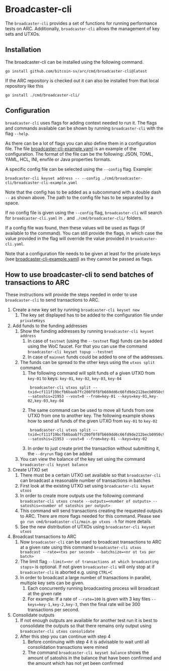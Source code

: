 
# Broadcaster-cli

The `broadcaster-cli` provides a set of functions for running performance tests on ARC. Additionally, `broadcaster-cli` allows the management of key sets and UTXOs.

## Installation

The broadcaster-cli can be installed using the following command.
```
go install github.com/bitcoin-sv/arc/cmd/broadcaster-cli@latest
```

If the ARC repository is checked out it can also be installed from that local repository like this
```
go install ./cmd/broadcaster-cli/
```

## Configuration

`broadcaster-cli` uses flags for adding context needed to run it. The flags and commands available can be shown by running `broadcaster-cli` with the flag `--help`.

As there can be a lot of flags you can also define them in a configuration file. The file [broadcaster-cli-example.yaml](./broadcaster-cli-example.yaml) is an example of the configuration. The format of the file can be the following: JSON, TOML, YAML, HCL, INI, envfile or Java properties formats.

A specific config file can be selected using the `--config` flag. Example:
```
broadcaster-cli keyset address -- --config ./cmd/broadcaster-cli/broadcaster-cli-example.yaml
```
Note that the config has to be added as a subcommand with a double dash `--` as shown above. The path to the config file has to be separated by a space.

If no config file is given using the `--config` flag, `broadcaster-cli` will search for `broadcaster-cli.yaml` in `.` and `./cmd/broadcaster-cli/` folders.

If a config file was found, then these values will be used as flags (if available to the command). You can still provide the flags, in which case the value provided in the flag will override the value provided in `broadcaster-cli.yaml`.

Note that a configuration file needs to be given at least for the private keys (see [broadcaster-cli-example.yaml](./broadcaster-cli-example.yaml)) as they cannot be passed as flags.

## How to use broadcaster-cli to send batches of transactions to ARC

These instructions will provide the steps needed in order to use `broadcaster-cli` to send transactions to ARC.

1. Create a new key set by running `broadcaster-cli keyset new`
    1. The key set displayed has to be added to the configuration file under `privateKeys`
2. Add funds to the funding addresses
    1. Show the funding addresses by running `broadcaster-cli keyset address`
       1. In case of `testnet` (using the `--testnet` flag) funds can be added using the WoC faucet. For that you can use the command `broadcaster-cli keyset topup --testnet`
       2. In case of `mainnet` funds could be added to one of the addresses.
   2. The funds can be spread to the other keys using the `utxos split` command.
      1. The following command will split funds of a given UTXO from `key-01` to keys: `key-01`, `key-02`, `key-03`, `key-04`
          ```
           broadcaster-cli utxos split --txid=cf111f19bcfb6baab7fc200f0f8fb669dd6c66fd9de212becb0950c92a0b6c40 --satoshis=21953 --vout=0 --from=key-01 --keys=key-01,key-02,key-03,key-04
          ```
      2. The same command can be used to move all funds from one UTXO from one to another key. The following example shows how to send all funds of the given UTXO from `key-01` to `key-02`
          ```
           broadcaster-cli utxos split --txid=cf111f19bcfb6baab7fc200f0f8fb669dd6c66fd9de212becb0950c92a0b6c40 --satoshis=21953 --vout=0 --from=key-01 --keys=key-02
          ```
      3. In order to just create print the transaction without submitting it, the `--dryrun` flag can be added
   3. You can view the balance of the key set using the command `broadcaster-cli keyset balance`
3. Create UTXO set
    1. There must be a certain UTXO set available so that `broadcaster-cli` can broadcast a reasonable number of transactions in batches
    2. First look at the existing UTXO set using `broadcaster-cli keyset utxos`
    3. In order to create more outputs use the following command `broadcaster-cli utxos create --outputs=<number of outputs> --satoshis=<number of satoshis per output>`
    4. This command will send transactions creating the requested outputs to ARC. There are more flags needed for this command. Please see `go run cmd/broadcaster-cli/main.go utxos -h` for more details
    5. See the new distribution of UTXOs using `broadcaster-cli keyset utxos`
4. Broadcast transactions to ARC
    1. Now `broadcaster-cli` can be used to broadcast transactions to ARC at a given rate using this command `broadcaster-cli utxos broadcast --rate=<txs per second> --batchsize=<nr ot txs per batch>`
    2. The limit flag `--limit=<nr of transactions at which broadcasting stops>` is optional. If not given `broadcaster-cli` will only stop at if `broadcaster-cli` is aborted e.g. using `CTRL+C`
    3. In order to broadcast a large number of transactions in parallel, multiple key sets can be given.
        1. Each concurrently running broadcasting process will broadcast at the given rate
        2. For example: If a rate of `--rate=100` is given with 3 key files `--keys=key-1,key-2,key-3`, then the final rate will be 300 transactions per second.
5. Consolidate outputs
    1. If not enough outputs are available for another test run it is best to consolidate the outputs so that there remains only output using `broadcaster-cli utxos consolidate`
    2. After this step you can continue with step 4
        1. Before continuing with step 4 it is advisable to wait until all consolidation transactions were mined
        2. The command `broadcaster-cli keyset balance` shows the amount of satoshis in the balance that have been confirmed and the amount which has not yet been confirmed
